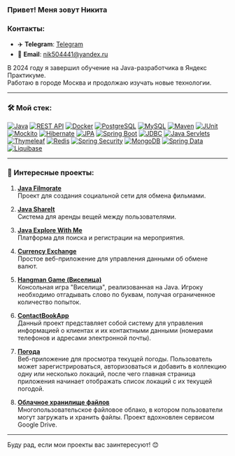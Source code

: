 ### Привет! Меня зовут Никита

### Контакты:
- ✈️ **Telegram**: [Telegram](https://t.me/n_5041)
- 📧 **Email**: [nik504441@yandex.ru](mailto:nik504441@yandex.ru)


В 2024 году я завершил обучение на Java-разработчика в Яндекс Практикуме.  
Работаю в городе Москва и продолжаю изучать новые технологии.

---

### 🛠 Мой стек:

[![Java](https://img.shields.io/badge/Java-black?style=flat-square&logo=java&logoColor=white)](https://www.java.com) [![REST API](https://img.shields.io/badge/REST_API-lightblue?style=flat-square)](https://restfulapi.net/) [![Docker](https://img.shields.io/badge/Docker-blue?style=flat-square&logo=docker&logoColor=white)](https://www.docker.com/) [![PostgreSQL](https://img.shields.io/badge/PostgreSQL-blue?style=flat-square&logo=postgresql&logoColor=white)](https://www.postgresql.org/) [![MySQL](https://img.shields.io/badge/MySQL-darkblue?style=flat-square&logo=mysql&logoColor=white)](https://www.mysql.com/) [![Maven](https://img.shields.io/badge/Maven-C71A36?style=flat-square&logo=maven&logoColor=white)](https://maven.apache.org/) [![JUnit](https://img.shields.io/badge/JUnit-25A162?style=flat-square&logo=junit&logoColor=white)](https://junit.org/) [![Mockito](https://img.shields.io/badge/Mockito-8D3F36?style=flat-square&logo=mockito&logoColor=white)](https://site.mockito.org/) [![Hibernate](https://img.shields.io/badge/Hibernate-59666C?style=flat-square&logo=hibernate&logoColor=white)](https://hibernate.org/) [![JPA](https://img.shields.io/badge/JPA-6A4C1B?style=flat-square)](https://en.wikipedia.org/wiki/Java_Persistence_API) [![Spring Boot](https://img.shields.io/badge/Spring%20Boot-6DB33F?style=flat-square&logo=spring-boot&logoColor=white)](https://spring.io/projects/spring-boot) [![JDBC](https://img.shields.io/badge/JDBC-blue?style=flat-square)](https://www.oracle.com/database/technologies/appdev/jdbc.html) [![Java Servlets](https://img.shields.io/badge/Java_Servlets-007396?style=flat-square&logo=java&logoColor=white)](https://www.oracle.com/java/technologies/servletjsp.html) [![Thymeleaf](https://img.shields.io/badge/Thymeleaf-005F0F?style=flat-square&logo=thymeleaf&logoColor=white)](https://www.thymeleaf.org/) [![Redis](https://img.shields.io/badge/Redis-DC382D?style=flat-square&logo=redis&logoColor=white)](https://redis.io/) [![Spring Security](https://img.shields.io/badge/Spring%20Security-6DB33F?style=flat-square&logo=spring-security&logoColor=white)](https://spring.io/projects/spring-security) [![MongoDB](https://img.shields.io/badge/MongoDB-47A248?style=flat-square&logo=mongodb&logoColor=white)](https://www.mongodb.com/) [![Spring Data](https://img.shields.io/badge/Spring%20Data-6DB33F?style=flat-square&logo=spring-boot&logoColor=white)](https://spring.io/projects/spring-data) [![Liquibase](https://img.shields.io/badge/Liquibase-003B57?style=flat-square&logo=liquibase&logoColor=white)](https://www.liquibase.org/)    

---

### 🚀 Интересные проекты:

1. [**Java Filmorate**](https://github.com/Niks5041/java-filmorate.git)  
   Проект для создания социальной сети для обмена фильмами.

2. [**Java ShareIt**](https://github.com/Niks5041/java-shareit.git)  
   Система для аренды вещей между пользователями.

3. [**Java Explore With Me**](https://github.com/Niks5041/java-explore-with-me.git)  
   Платформа для поиска и регистрации на мероприятия.

4. [**Currency Exchange**](https://github.com/Niks5041/currencyExchange.git)  
   Простое веб-приложение для управления данными об обмене валют.  

5. [**Hangman Game (Виселица)**](https://github.com/Niks5041/Hangman.git)  
   Консольная игра "Виселица", реализованная на Java. Игроку необходимо отгадывать слово по буквам, получая ограниченное количество попыток.
   
7. [**ContactBookApp**](https://github.com/Niks5041/contact-book.git)  
   Данный проект представляет собой систему для управления информацией о клиентах и их контактными данными (номерами телефонов и адресами электронной почты).  


8. [**Погода**](https://github.com/Niks5041/weatherApp.git)  
   Веб-приложение для просмотра текущей погоды. Пользователь может зарегистрироваться, авторизоваться и добавить в коллекцию одну или несколько локаций, после чего главная страница приложения начинает отображать список локаций с их текущей погодой.  
   

9. [**Облачное хранилище файлов**](https://github.com/Niks5041/Cloud-File-Storage.git)  
   Многопользовательское файловое облако, в котором пользователи могут загружать и хранить файлы. Проект вдохновлен сервисом Google Drive. 


---

Буду рад, если мои проекты вас заинтересуют! 😊
